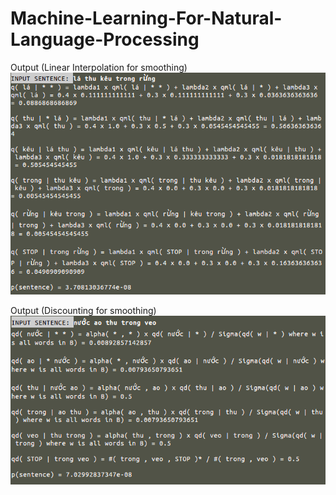 # Machine-Learning-For-Natural-Language-Processing
Output (Linear Interpolation for smoothing)
![alt text](https://raw.githubusercontent.com/dantevergil304/Machine-Learning-For-Natural-Language-Processing/master/output/output.png)

Output (Discounting for smoothing)
![alt text](https://raw.githubusercontent.com/dantevergil304/Machine-Learning-For-Natural-Language-Processing/master/output/output2.png)
